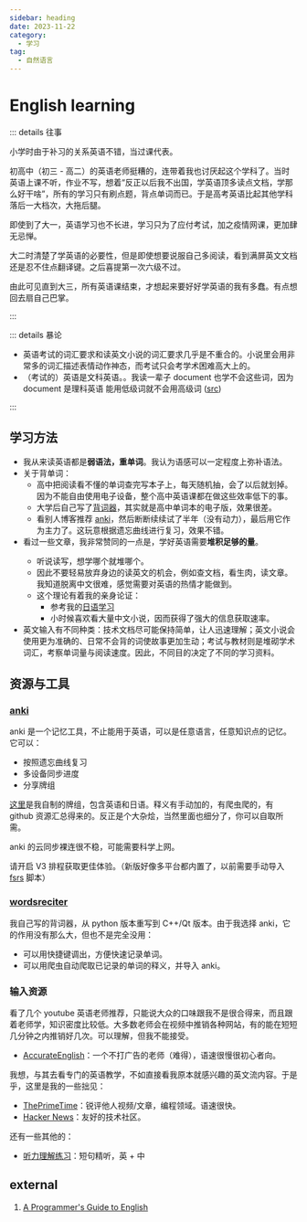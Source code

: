 ```yaml
---
sidebar: heading
date: 2023-11-22
category:
  - 学习
tag:
  - 自然语言
---
```


# English learning

::: details 往事

小学时由于补习的关系英语不错，当过课代表。

初高中（初三 - 高二）的英语老师挺糟的，连带着我也讨厌起这个学科了。当时英语上课不听，作业不写，想着“反正以后我不出国，学英语顶多读点文档，学那么好干啥”，所有的学习只有刷点题，背点单词而已。于是高考英语比起其他学科落后一大档次，大拖后腿。

即使到了大一，英语学习也不长进，学习只为了应付考试，加之疫情网课，更加肆无忌惮。

大二时清楚了学英语的必要性，但是即使想要说服自己多阅读，看到满屏英文文档还是忍不住点翻译键。之后喜提第一次六级不过。

由此可见直到大三，所有英语课结束，才想起来要好好学英语的我有多蠢。有点想回去扇自己巴掌。

:::

::: details 暴论

- 英语考试的词汇要求和读英文小说的词汇要求几乎是不重合的。小说里会用非常多的词汇描述表情动作神态，而考试只会考学术困难高大上的。
- （考试的）英语是文科英语。。我读一辈子 document 也学不会这些词，因为 document 是理科英语 能用低级词就不会用高级词 ([src](https://t.me/c/1969322282/52))

:::

## 学习方法

- 我从来读英语都是**弱语法，重单词**。我认为语感可以一定程度上弥补语法。
- 关于背单词：
  - 高中把阅读看不懂的单词查完写本子上，每天随机抽，会了以后就划掉。因为不能自由使用电子设备，整个高中英语课都在做这些效率低下的事。
  - 大学后自己写了[背词器](#wordsreciter)，其实就是高中单词本的电子版，效果很差。
  - 看别人博客推荐 [anki](#anki)，然后断断续续试了半年（没有动力），最后用它作为主力了。这玩意根据遗忘曲线进行复习，效果不错。
- 看过一些文章<Badge text="来源请求"/>，我非常赞同的一点是，学好英语需要**堆积足够的量**。
  - 听说读写，想学哪个就堆哪个。
  - 因此不要轻易放弃身边的读英文的机会，例如查文档，看生肉，读文章。我知道脱离中文很难，感觉需要对英语的热情才能做到。
  - 这个理论有着我的亲身论证：
    - 参考我的[日语学习](./japanese.md)
    - 小时候喜欢看大量中文小说，因而获得了强大的信息获取速率。
- 英文输入有不同种类：技术文档尽可能保持简单，让人迅速理解；英文小说会使用更为准确的、日常不会背的词使故事更加生动；考试与教材则是堆砌学术词汇，考察单词量与阅读速度。因此，不同目的决定了不同的学习资料。

## 资源与工具

### [anki](https://github.com/ankitects/anki)

anki 是一个记忆工具，不止能用于英语，可以是任意语言，任意知识点的记忆。它可以：

- 按照遗忘曲线复习
- 多设备同步进度
- 分享牌组

[这里](https://ankiweb.net/shared/info/772249450)是我自制的牌组，包含英语和日语。释义有手动加的，有爬虫爬的，有 github 资源汇总得来的。反正是个大杂烩，当然里面也细分了，你可以自取所需。

anki 的云同步裸连很不稳，可能需要科学上网。

请开启 V3 排程获取更佳体验。（新版好像多平台都内置了，以前需要手动导入 [fsrs](https://github.com/open-spaced-repetition/fsrs4anki) 脚本）

### [wordsreciter](https://github.com/lxl66566/wordsreciter)

我自己写的背词器，从 python 版本重写到 C++/Qt 版本。由于我选择 anki，它的作用没有那么大，但也不是完全没用：

- 可以用快捷键调出，方便快速记录单词。
- 可以用爬虫自动爬取已记录的单词的释义，并导入 anki。

### 输入资源

看了几个 youtube 英语老师推荐，只能说大众的口味跟我不是很合得来，而且跟着老师学，知识密度比较低。大多数老师会在视频中推销各种网站，有的能在短短几分钟之内推销好几次。可以理解，但我不能接受。

- [AccurateEnglish](https://www.youtube.com/@AccurateEnglish)：一个不打广告的老师（难得），语速很慢很初心者向。

我想，与其去看专门的英语教学，不如直接看我原本就感兴趣的英文流内容。于是乎，这里是我的一些拙见：

- [ThePrimeTime](https://www.youtube.com/@ThePrimeTimeagen)：锐评他人视频/文章，编程领域。语速很快。
- [Hacker News](https://news.ycombinator.com/)：友好的技术社区。

还有一些其他的：

- [听力理解练习](https://speechling.com/zh/listening/english)：短句精听，英 + 中

## external

1. [A Programmer's Guide to English](https://a-programmers-guide-to-english.harryyu.me/)
